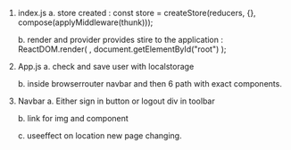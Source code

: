 1. index.js
   a. store created :
   const store = createStore(reducers, {}, compose(applyMiddleware(thunk)));

   b. render and provider provides stire to the application : ReactDOM.render(
   <Provider store={store}>
   <App />
   </Provider>,
   document.getElementById("root")
   );

2. App.js
   a. check and save user with localstorage

   b. inside browserrouter navbar and then 6 path with exact components.

3. Navbar
   a. Either sign in button or logout div in toolbar

   b. link for img and component

   c. useeffect on location new page changing.
